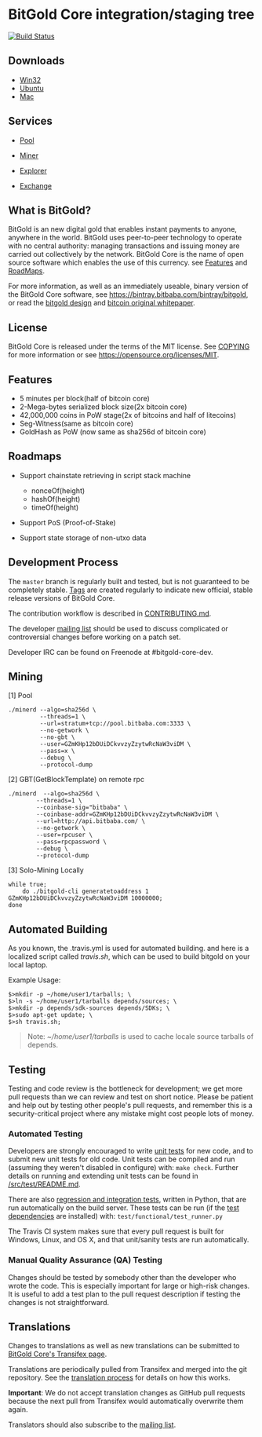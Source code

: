 BitGold Core integration/staging tree
=====================================

[![Build Status](https://travis-ci.org/bitbaba/bitgold.svg?branch=master)](https://travis-ci.org/bitbaba/bitgold)

Downloads
-------------

- [Win32](https://bintray.bitbaba.com/bitgold/bitgold-win32.tar.gz)
- [Ubuntu](https://bintray.bitbaba.com/bitgold/bitgold-ubuntu64.tar.gz)
- [Mac](https://bintray.bitbaba.com/bitgold/bitgold-mac.tar.gz)

Services
----------------

- [Pool](https://pool.bitbaba.com/)

- [Miner](https://github.com/bitbaba/cpuminer)

- [Explorer](https://bitgold.bitbaba.com/)

- [Exchange](https://ex.bitbaba.com/)


What is BitGold?
----------------

BitGold is an new digital gold that enables instant payments to
anyone, anywhere in the world. BitGold uses peer-to-peer technology to operate
with no central authority: managing transactions and issuing money are carried
out collectively by the network. BitGold Core is the name of open source
software which enables the use of this currency. see [Features](https://github.com/bitbaba/bitgold/blob/master/README.md#features)
and [RoadMaps](https://github.com/bitbaba/bitgold/blob/master/README.md#roadmaps).

For more information, as well as an immediately useable, binary version of
the BitGold Core software, see https://bintray.bitbaba.com/bintray/bitgold, or read the
[bitgold design](http://blog.csdn.net/hacode/article/details/78369398) and
[bitcoin original whitepaper](https://bitcoincore.org/bitcoin.pdf).


License
-------

BitGold Core is released under the terms of the MIT license. See [COPYING](COPYING) for more
information or see https://opensource.org/licenses/MIT.

Features
--------

- 5 minutes per block(half of bitcoin core)
- 2-Mega-bytes serialized block size(2x bitcoin core)
- 42,000,000 coins in PoW stage(2x of bitcoins and half of litecoins)
- Seg-Witness(same as bitcoin core)
- GoldHash as PoW (now same as sha256d of bitcoin core)

Roadmaps
----------------

- Support chainstate retrieving in script stack machine
  - nonceOf(height)
  - hashOf(height)
  - timeOf(height)

- Support PoS (Proof-of-Stake)

- Support state storage of non-utxo data


Development Process
-------------------

The `master` branch is regularly built and tested, but is not guaranteed to be
completely stable. [Tags](https://github.com/bitbaba/bitgold/tags) are created
regularly to indicate new official, stable release versions of BitGold Core.

The contribution workflow is described in [CONTRIBUTING.md](CONTRIBUTING.md).

The developer [mailing list](https://lists.linuxfoundation.org/mailman/listinfo/bitgold-dev)
should be used to discuss complicated or controversial changes before working
on a patch set.

Developer IRC can be found on Freenode at #bitgold-core-dev.


Mining 
-------------------
[1] Pool

```
./minerd --algo=sha256d \
         --threads=1 \
         --url=stratum+tcp://pool.bitbaba.com:3333 \
         --no-getwork \
         --no-gbt \
         --user=GZmKHp12bDUiDCkvvzyZzytwRcNaW3viDM \
         --pass=x \
         --debug \
         --protocol-dump
```

[2] GBT(GetBlockTemplate) on remote rpc

```
./minerd  --algo=sha256d \
		--threads=1 \
		--coinbase-sig="bitbaba" \
		--coinbase-addr=GZmKHp12bDUiDCkvvzyZzytwRcNaW3viDM \
		--url=http://api.bitbaba.com/ \
		--no-getwork \
		--user=rpcuser \
		--pass=rpcpassword \
		--debug \
		--protocol-dump
```

[3] Solo-Mining Locally

```
while true; 
	do ./bitgold-cli generatetoaddress 1 GZmKHp12bDUiDCkvvzyZzytwRcNaW3viDM 10000000; 
done
```


Automated Building
------------------

As you known, the .travis.yml is used for automated building. and here is a localized script called *travis.sh*, 
which can be used to build bitgold on your local laptop.

Example Usage:

```
$>mkdir -p ~/home/user1/tarballs; \
$>ln -s ~/home/user1/tarballs depends/sources; \
$>mkdir -p depends/sdk-sources depends/SDKs; \
$>sudo apt-get update; \
$>sh travis.sh;
```

>Note: *~/home/user1/tarballs* is used to cache locale source tarballs of depends.


Testing
-------

Testing and code review is the bottleneck for development; we get more pull
requests than we can review and test on short notice. Please be patient and help out by testing
other people's pull requests, and remember this is a security-critical project where any mistake might cost people
lots of money.

### Automated Testing

Developers are strongly encouraged to write [unit tests](src/test/README.md) for new code, and to
submit new unit tests for old code. Unit tests can be compiled and run
(assuming they weren't disabled in configure) with: `make check`. Further details on running
and extending unit tests can be found in [/src/test/README.md](/src/test/README.md).

There are also [regression and integration tests](/test), written
in Python, that are run automatically on the build server.
These tests can be run (if the [test dependencies](/test) are installed) with: `test/functional/test_runner.py`

The Travis CI system makes sure that every pull request is built for Windows, Linux, and OS X, and that unit/sanity tests are run automatically.

### Manual Quality Assurance (QA) Testing

Changes should be tested by somebody other than the developer who wrote the
code. This is especially important for large or high-risk changes. It is useful
to add a test plan to the pull request description if testing the changes is
not straightforward.

Translations
------------

Changes to translations as well as new translations can be submitted to
[BitGold Core's Transifex page](https://www.transifex.com/projects/p/bitgold/).

Translations are periodically pulled from Transifex and merged into the git repository. See the
[translation process](doc/translation_process.md) for details on how this works.

**Important**: We do not accept translation changes as GitHub pull requests because the next
pull from Transifex would automatically overwrite them again.

Translators should also subscribe to the [mailing list](https://groups.google.com/forum/#!forum/bitgold-translators).
